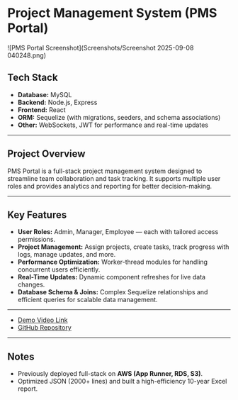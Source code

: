 # Project Management System (PMS Portal)
![PMS Portal Screenshot](Screenshots/Screenshot 2025-09-08 040248.png)

## Tech Stack
- **Database:** MySQL  
- **Backend:** Node.js, Express  
- **Frontend:** React  
- **ORM:** Sequelize (with migrations, seeders, and schema associations)  
- **Other:** WebSockets, JWT for performance and real-time updates  

---

## Project Overview
PMS Portal is a full-stack project management system designed to streamline team collaboration and task tracking. It supports multiple user roles and provides analytics and reporting for better decision-making.

---

## Key Features
- **User Roles:** Admin, Manager, Employee — each with tailored access permissions.  
- **Project Management:** Assign projects, create tasks, track progress with logs, manage updates, and more.  
- **Performance Optimization:** Worker-thread modules for handling concurrent users efficiently.  
- **Real-Time Updates:** Dynamic component refreshes for live data changes.  
- **Database Schema & Joins:** Complex Sequelize relationships and efficient queries for scalable data management.  

---
- [Demo Video Link](https://drive.google.com/drive/folders/1F0Qn5wVxQKkaZbR2KWyGj4iP4BSZo0PQ?usp=sharing)
- [GitHub Repository](https://github.com/VedantRathor/PMS-Portal)  

---

## Notes
- Previously deployed full-stack on **AWS (App Runner, RDS, S3)**.  
- Optimized JSON (2000+ lines) and built a high-efficiency 10-year Excel report.  






